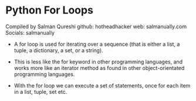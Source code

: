 # Python For Loops
Compiled by Salman Qureshi
github: hotheadhacker
web: salmanually.com
Socials: salmanually

- A for loop is used for iterating over a sequence (that is either a list, a tuple, a dictionary, a set, or a string).

- This is less like the for keyword in other programming languages, and works more like an iterator method as found in other object-orientated programming languages.

- With the for loop we can execute a set of statements, once for each item in a list, tuple, set etc.